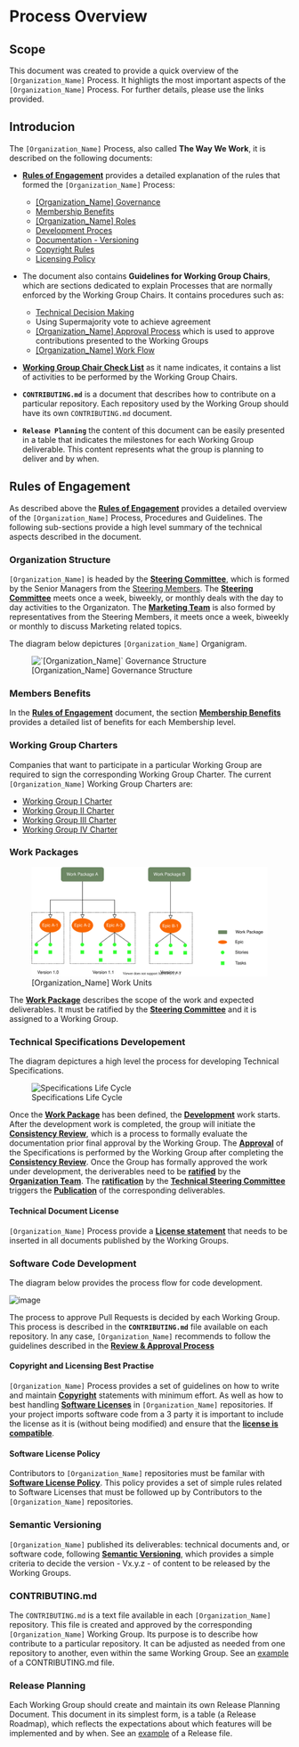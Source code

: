 # Process Overview

## Scope
This document was created to provide a quick overview of the `[Organization_Name]` Process. It highligts the most important aspects of the `[Organization_Name]` Process. For further details, please  use the links provided.

## Introducion
The `[Organization_Name]` Process, also called **The Way We Work**, it is described on the following documents:
* **[Rules of Engagement](./Rules_of_Engagement.md)** provides a detailed explanation of the rules that formed the `[Organization_Name]` Process:
  * [[Organization_Name] Governance](./Rules_of_Engagement.md#governance)
  * [Membership Benefits](./Rules_of_Engagement.md#membership-benefits)
  * [[Organization_Name] Roles](./Rules_of_Engagement.md#what-to-expect-from-the-organizataion-roles)
  * [Development Proces](./Rules_of_Engagement.md#approval-process)
  * [Documentation - Versioning](./Rules_of_Engagement.md#documentation)
  * [Copyright Rules](./Rules_of_Engagement.md#copyright)
  * [Licensing Policy](./Rules_of_Engagement.md#licenses)

* The document also contains **Guidelines for Working Group Chairs**, which are sections dedicated to explain Processes that are normally enforced by the Working Group Chairs. It contains procedures such as:
  * [Technical Decision Making](./Rules_of_Engagement.md#technical-decision-making)
  * Using Supermajority vote to achieve agreement
  * [[Organization_Name] Approval Process](./Rules_of_Engagement.md#omp-approval-process) which is used to approve contributions presented to the Working Groups 
  * [[Organization_Name] Work Flow](./Rules_of_Engagement.md#github-flows)

* **[Working Group Chair Check List](./wg-chair-check-list.md)** as it name indicates, it contains a list of activities to be performed by the Working Group Chairs.

* **`CONTRIBUTING.md`** is a document that describes how to contribute on a particular repository. Each repository used by the Working Group should have its own `CONTRIBUTING.md` document.

* **`Release Planning`** the content of this document can be easily presented in a table that indicates the milestones for each Working Group deliverable. This content represents what the group is planning to deliver and by when.

## Rules of Engagement
As described above the **[Rules of Engagement](./Rules_of_Engagement.md)** provides a detailed overview of the `[Organization_Name]` Process, Procedures and Guidelines. 
The following sub-sections provide a high level summary of the technical aspects described in the document.

### Organization Structure
`[Organization_Name]` is headed by the **[Steering Committee](./Rules_of_Engagement.md#steering-committee)**, which is formed by the Senior Managers from the [Steering Members](https://open-manufacturing.org/). The **[Steering Committee](./Rules_of_Engagement.md#steering-committee)** meets once a week, biweekly, or monthly deals with the day to day activities to the Organizaton.
The **[Marketing Team](./Rules_of_Engagement.md#marketing-team)** is also formed by representatives from the Steering Members, it meets once a week, biweekly or monthly to discuss Marketing related topics.

The diagram below depictures `[Organization_Name]` Organigram.
<figure>
	<img src="images/omp_governance.svg" alt="`[Organization_Name]` Governance Structure">
	<figcaption>[Organization_Name] Governance Structure</figcaption>
</figure>

### Members Benefits
In the **[Rules of Engagement](./Rules_of_Engagement.md)** document, the section **[Membership Benefits](./Rules_of_Engagement.md#membership-benefits)** provides a detailed list of benefits for each Membership level.


### Working Group Charters
Companies that want to participate in a particular Working Group are required to sign the corresponding Working Group Charter. The current `[Organization_Name]` Working Group Charters are:

* [Working Group I Charter]()
* [Working Group II Charter]()
* [Working Group III Charter]()
* [Working Group IV Charter]()

### Work Packages
<figure>
	<img src="images/breakdown.svg" alt="[Organization_Name] Work Units">
	<figcaption>[Organization_Name] Work Units</figcaption>
</figure>

The **[Work Package](./Rules_of_Engagement.md#work-packages)** describes the scope of the work and expected deliverables. It must be ratified by the **[Steering Committee](./Rules_of_Engagement.md#steering-committee)** and it is assigned to a Working Group.

### Technical Specifications Developement
The diagram depictures a high level the process for developing Technical Specifications.

<figure>
	<img src="images/life_cycle.svg" alt="Specifications Life Cycle">
	<figcaption>Specifications Life Cycle</figcaption>
</figure>

Once the **[Work Package](./Rules_of_Engagement.md#work-packages)** has been defined, the **[Development](./Rules_of_Engagement.md#work-flow-for-technical-specifications-development)** work starts. After the development work is completed, the group will initiate the **[Consistency Review](./Rules_of_Engagement.md#work-flow-for-technical-specifications-development)**, which is a process to formally evaluate the documentation prior final approval by the Working Group.
The **[Approval](./Rules_of_Engagement.md#omp-approval-process)** of the Specifications is performed by the Working Group after completing the **[Consistency Review](./Rules_of_Engagement.md#work-flow-for-technical-specifications-development)**.
Once the Group has formally approved the work under development, the deriverables need to be **[ratified](./Rules_of_Engagement.md#work-flow-for-technical-specifications-development)** by the **[Organization Team](./Rules_of_Engagement.md#organization-team)**. The **[ratification](./Rules_of_Engagement.md#work-flow-for-technical-specifications-development)** by the **[Technical Steering Committee](./Rules_of_Engagement.md#organization-team)** triggers the  **[Publication](./Rules_of_Engagement.md#work-flow-for-technical-specifications-development)** of the corresponding deliverables.

#### Technical Document License
`[Organization_Name]` Process provide a **[License statement](./Rules_of_Engagement.md#technical-document-license)** that needs to be inserted in all documents published by the Working Groups.

### Software Code Development
The diagram below provides the process flow for code development.

![image](https://user-images.githubusercontent.com/3258579/136839210-fcd218ea-7227-407e-a5b2-4e4c555ad54d.png)

The process to approve Pull Requests is decided by each Working Group. This process is described in the **`CONTRIBUTING.md`** file available on each repository. In any case, `[Organization_Name]` recommends to follow the guidelines described in the **[Review & Approval Process](./Rules_of_Engagement.md#[Organization_Name]-approval-process)**

#### Copyright and Licensing Best Practise
`[Organization_Name]` Process provides a set of guidelines on how to write and maintain **[Copyright](./Rules_of_Engagement.md#copyright)** statements with minimum effort. As well as how to best handling **[Software Licenses](./Rules_of_Engagement.md#licenses)** in `[Organization_Name]` repositories. If your project imports software code from a 3 party it is important to include the license as it is (without being modified) and ensure that the **[license is compatible](./Rules_of_Engagement.md#omp-software-license-policy)**.

#### Software License Policy
Contributors to `[Organization_Name]` repositories must be familar with **[Software License Policy](./Rules_of_Engagement.md#software-license-policy)**. This policy provides a set of simple rules related to Software Licenses that must be followed up by Contributors to the `[Organization_Name]` repositories.


### Semantic Versioning
`[Organization_Name]` published its deliverables: technical documents and, or software code, following **[Semantic Versioning](./Rules_of_Engagement.md#semantic-versioning)**, which provides a simple criteria to decide the version - Vx.y.z - of content to be released by the Working Groups.

### CONTRIBUTING.md
The `CONTRIBUTING.md` is a text file available in each `[Organization_Name]` repository. This file is created and approved by the corresponding `[Organization_Name]` Working Group. Its purpose is to describe how contribute to a particular repository. It can be adjusted as needed from one repository to another, even within the same Working Group. See an [example]() of a CONTRIBUTING.md file.

### Release Planning
Each Working Group should create and maintain its own Release Planning Document. This document in its simplest form, is a table (a Release Roadmap), which reflects the expectations about which features will be implemented and by when. See an [example]() of a Release file.

